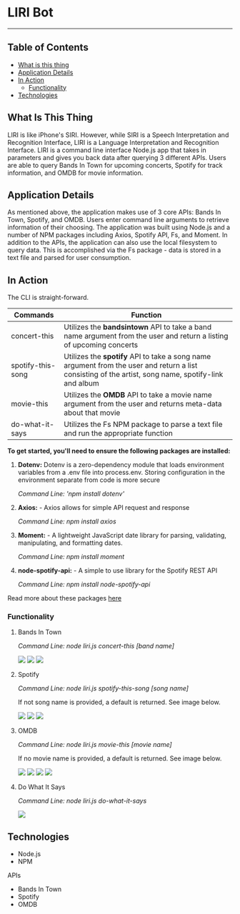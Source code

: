 # LIRI Bot
---

## Table of Contents

- [What is this thing](https://github.com/bernardericschubert/liri-node-app#what-is-this-thing)
- [Application Details](https://github.com/bernardericschubert/liri-node-app#application-details)
- [In Action](https://github.com/bernardericschubert/liri-node-app#in-action)
    - [Functionality](https://github.com/bernardericschubert/liri-node-app#functionality)
- [Technologies](https://github.com/bernardericschubert/liri-node-app#technologies)


## What Is This Thing

LIRI is like iPhone's SIRI. However, while SIRI is a Speech Interpretation and Recognition Interface, LIRI is a Language Interpretation and Recognition Interface. LIRI is a command line interface Node.js app that takes in parameters and gives you back data after querying 3 different APIs.  Users are able to query Bands In Town for upcoming concerts, Spotify for track information, and OMDB for movie information.


## Application Details

As mentioned above, the application makes use of 3 core APIs: Bands In Town, Spotify, and OMDB.  Users enter command line arguments to retrieve information of their choosing.  The application was built using Node.js and a number of NPM packages including Axios, Spotify API, Fs, and Moment.  In addition to the APIs, the application can also use the local filesystem to query data.  This is accomplished via the Fs package - data is stored in a text file and parsed for user consumption.


## In Action

The CLI is straight-forward.

Commands | Function
---------|---------
concert-this | Utilizes the **bandsintown** API to take a band name argument from the user and return a listing of upcoming concerts
spotify-this-song | Utilizes the **spotify** API to take a song name argument from the user and return a list consisting of the artist, song name, spotify-link and album 
movie-this | Utilizes the **OMDB** API to take a movie name argument from the user and returns meta-data about that movie
do-what-it-says | Utilizes the Fs NPM package to parse a text file and run the appropriate function

**To get started, you'll need to ensure the following packages are installed:**
1. **Dotenv:** Dotenv is a zero-dependency module that loads environment variables from a .env file into process.env. Storing configuration in the environment separate from code is more secure

     *Command Line: 'npm install dotenv'*


2. **Axios:** - Axios allows for simple API request and response

     *Command Line: npm install axios*

3. **Moment:** - A lightweight JavaScript date library for parsing, validating, manipulating, and formatting dates. 

    *Command Line: npm install moment*

4. **node-spotify-api:** - A simple to use library for the Spotify REST API

    *Command Line: npm install node-spotify-api*

Read more about these packages [here](https://www.npmjs.com/)

### Functionality

1. Bands In Town

    *Command Line: node liri.js concert-this [band name]*

    <img src="images/code-concert.png">

    <img src="images/results-concert.png">

    <img src="images/results-concertgeo.png">

2. Spotify

    *Command Line: node liri.js spotify-this-song [song name]*

    If not song name is provided, a default is returned.  See image below.

    <img src="images/code-spotify.png">

    <img src="images/results-spotifysong.png">

    <img src="images/results-spotifydefault.png">

3. OMDB

    *Command Line: node liri.js movie-this [movie name]*

    If no movie name is provided, a default is returned.  See image below.

    <img src="images/code-movie.png">

    <img src="images/results-moviesingle.png">

    <img src="images/results-moviemulti.png">

    <img src="images/results-moviedefault.png">

4. Do What It Says

    *Command Line: node liri.js do-what-it-says*

    <img src="images/results-dowhatitsays.png">


## Technologies

- Node.js
- NPM

APIs
- Bands In Town
- Spotify
- OMDB


